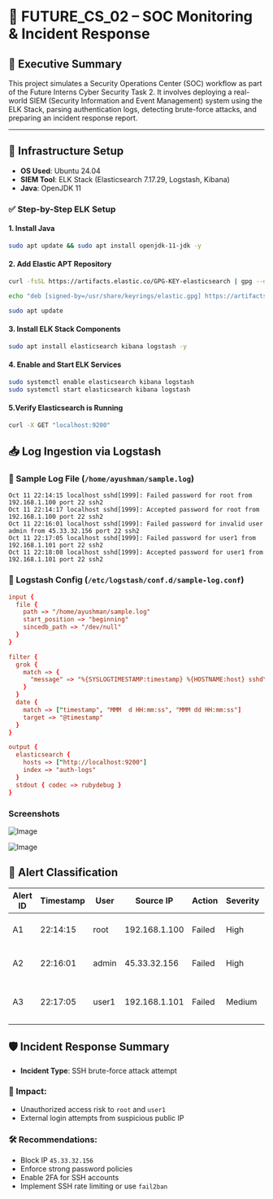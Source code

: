 # 🚨 FUTURE_CS_02 – SOC Monitoring & Incident Response

## 📄 Executive Summary

This project simulates a Security Operations Center (SOC) workflow as part of the Future Interns Cyber Security Task 2. It involves deploying a real-world SIEM (Security Information and Event Management) system using the ELK Stack, parsing authentication logs, detecting brute-force attacks, and preparing an incident response report.

---

## 🔧 Infrastructure Setup

- **OS Used**: Ubuntu 24.04  
- **SIEM Tool**: ELK Stack (Elasticsearch 7.17.29, Logstash, Kibana)  
- **Java**: OpenJDK 11  

### ✅ Step-by-Step ELK Setup

#### 1. Install Java
```bash
sudo apt update && sudo apt install openjdk-11-jdk -y
```
#### 2. Add Elastic APT Repository

```bash
curl -fsSL https://artifacts.elastic.co/GPG-KEY-elasticsearch | gpg --dearmor | sudo tee /usr/share/keyrings/elastic.gpg > /dev/null

echo "deb [signed-by=/usr/share/keyrings/elastic.gpg] https://artifacts.elastic.co/packages/7.x/apt stable main" | sudo tee /etc/apt/sources.list.d/elastic-7.x.list

sudo apt update
```
#### 3. Install ELK Stack Components

```bash
sudo apt install elasticsearch kibana logstash -y
```
#### 4. Enable and Start ELK Services

```bash
sudo systemctl enable elasticsearch kibana logstash
sudo systemctl start elasticsearch kibana logstash
```
#### 5.Verify Elasticsearch is Running

```bash
curl -X GET "localhost:9200"
```
## 📥 Log Ingestion via Logstash

### 🔹 Sample Log File (`/home/ayushman/sample.log`)

```text
Oct 11 22:14:15 localhost sshd[1999]: Failed password for root from 192.168.1.100 port 22 ssh2
Oct 11 22:14:17 localhost sshd[1999]: Accepted password for root from 192.168.1.100 port 22 ssh2
Oct 11 22:16:01 localhost sshd[1999]: Failed password for invalid user admin from 45.33.32.156 port 22 ssh2
Oct 11 22:17:05 localhost sshd[1999]: Failed password for user1 from 192.168.1.101 port 22 ssh2
Oct 11 22:18:08 localhost sshd[1999]: Accepted password for user1 from 192.168.1.101 port 22 ssh2
```
### 🔧 Logstash Config (`/etc/logstash/conf.d/sample-log.conf`)

```conf
input {
  file {
    path => "/home/ayushman/sample.log"
    start_position => "beginning"
    sincedb_path => "/dev/null"
  }
}

filter {
  grok {
    match => {
      "message" => "%{SYSLOGTIMESTAMP:timestamp} %{HOSTNAME:host} sshd\[%{NUMBER:pid}\]: %{WORD:action} password for (invalid user )?(%{USERNAME:user}) from %{IP:src_ip} port %{NUMBER:src_port} ssh2"
    }
  }
  date {
    match => ["timestamp", "MMM  d HH:mm:ss", "MMM dd HH:mm:ss"]
    target => "@timestamp"
  }
}

output {
  elasticsearch {
    hosts => ["http://localhost:9200"]
    index => "auth-logs"
  }
  stdout { codec => rubydebug }
}
```
### Screenshots
![Image](https://github.com/user-attachments/assets/59668066-6669-4d7b-a6b1-7436af7ac58b)

![Image](https://github.com/user-attachments/assets/0cdc9871-da4e-4466-b452-4874de77cb70)

## 🚨 Alert Classification

| Alert ID | Timestamp | User  | Source IP     | Action | Severity | Description                           |
| -------- | --------- | ----- | ------------- | ------ | -------- | ------------------------------------- |
| A1       | 22:14:15  | root  | 192.168.1.100 | Failed | High     | Brute-force attempt on root           |
| A2       | 22:16:01  | admin | 45.33.32.156  | Failed | High     | Invalid user login from public IP     |
| A3       | 22:17:05  | user1 | 192.168.1.101 | Failed | Medium   | Repeated failed login to user account |

## 🛡️ Incident Response Summary

- **Incident Type**: SSH brute-force attack attempt

### 🧨 Impact:
- Unauthorized access risk to `root` and `user1`
- External login attempts from suspicious public IP

### 🛠️ Recommendations:
- Block IP `45.33.32.156`
- Enforce strong password policies
- Enable 2FA for SSH accounts
- Implement SSH rate limiting or use `fail2ban`

